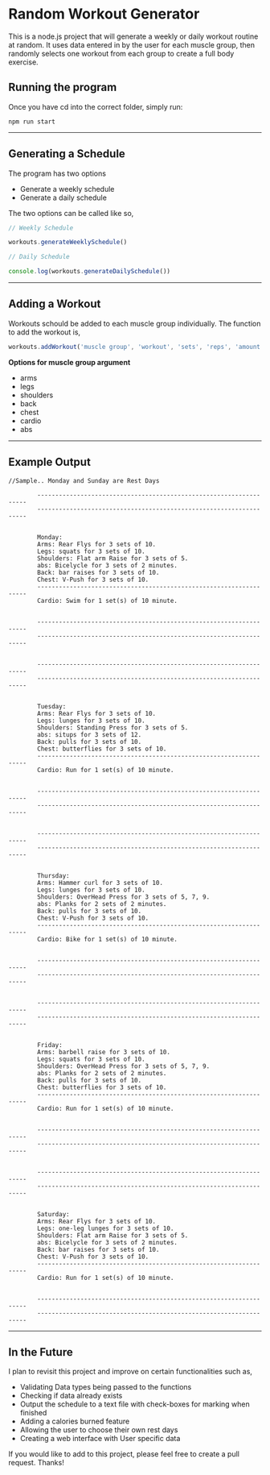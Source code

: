 # Random Workout Generator

This is a node.js project that will generate a weekly or daily workout routine at random. It uses data entered in by the user for each muscle group, then randomly selects one workout from each group to create a full body exercise.

## Running the program
Once you have cd into the correct folder, simply run:
```
npm run start
```
---
## Generating a Schedule
The program has two options
- Generate a weekly schedule
- Generate a daily schedule

The two options can be called like so,
```javascript
// Weekly Schedule

workouts.generateWeeklySchedule()

// Daily Schedule 

console.log(workouts.generateDailySchedule())
```
---
## Adding a Workout
Workouts schould be added to each muscle group individually. The function to add the workout is, 
```js
workouts.addWorkout('muscle group', 'workout', 'sets', 'reps', 'amount of rest')
```
**Options for muscle group argument**
- arms
- legs
- shoulders
- back
- chest
- cardio
- abs
---
## Example Output

```
//Sample.. Monday and Sunday are Rest Days

        -------------------------------------------------------------------
        -------------------------------------------------------------------


        Monday: 
        Arms: Rear Flys for 3 sets of 10.
        Legs: squats for 3 sets of 10.
        Shoulders: Flat arm Raise for 3 sets of 5.
        abs: Bicelycle for 3 sets of 2 minutes.
        Back: bar raises for 3 sets of 10.
        Chest: V-Push for 3 sets of 10.
        -------------------------------------------------------------------
        Cardio: Swim for 1 set(s) of 10 minute.


        -------------------------------------------------------------------
        -------------------------------------------------------------------
        

        -------------------------------------------------------------------
        -------------------------------------------------------------------


        Tuesday: 
        Arms: Rear Flys for 3 sets of 10.
        Legs: lunges for 3 sets of 10.
        Shoulders: Standing Press for 3 sets of 5.
        abs: situps for 3 sets of 12.
        Back: pulls for 3 sets of 10.
        Chest: butterflies for 3 sets of 10.
        -------------------------------------------------------------------
        Cardio: Run for 1 set(s) of 10 minute.


        -------------------------------------------------------------------
        -------------------------------------------------------------------
        

        -------------------------------------------------------------------
        -------------------------------------------------------------------


        Thursday: 
        Arms: Hammer curl for 3 sets of 10.
        Legs: lunges for 3 sets of 10.
        Shoulders: OverHead Press for 3 sets of 5, 7, 9.
        abs: Planks for 2 sets of 2 minutes.
        Back: pulls for 3 sets of 10.
        Chest: V-Push for 3 sets of 10.
        -------------------------------------------------------------------
        Cardio: Bike for 1 set(s) of 10 minute.


        -------------------------------------------------------------------
        -------------------------------------------------------------------
        

        -------------------------------------------------------------------
        -------------------------------------------------------------------


        Friday: 
        Arms: barbell raise for 3 sets of 10.
        Legs: squats for 3 sets of 10.
        Shoulders: OverHead Press for 3 sets of 5, 7, 9.
        abs: Planks for 2 sets of 2 minutes.
        Back: pulls for 3 sets of 10.
        Chest: butterflies for 3 sets of 10.
        -------------------------------------------------------------------
        Cardio: Run for 1 set(s) of 10 minute.


        -------------------------------------------------------------------
        -------------------------------------------------------------------
        

        -------------------------------------------------------------------
        -------------------------------------------------------------------


        Saturday: 
        Arms: Rear Flys for 3 sets of 10.
        Legs: one-leg lunges for 3 sets of 10.
        Shoulders: Flat arm Raise for 3 sets of 5.
        abs: Bicelycle for 3 sets of 2 minutes.
        Back: bar raises for 3 sets of 10.
        Chest: V-Push for 3 sets of 10.
        -------------------------------------------------------------------
        Cardio: Run for 1 set(s) of 10 minute.


        -------------------------------------------------------------------
        -------------------------------------------------------------------
```
---

## In the Future


I plan to revisit this project and improve on certain functionalities such as,
- Validating Data types being passed to the functions
- Checking if data already exists
- Output the schedule to a text file with check-boxes for marking when finished
- Adding a calories burned feature
- Allowing the user to choose their own rest days
- Creating a web interface with User specific data


If you would like to add to this project, please feel free to create a pull request. Thanks!